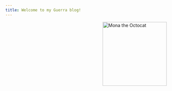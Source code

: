 ```yaml
---
title: Welcome to my Guerra blog!
---
```


<img alt="Mona the Octocat" src="https://octodex.github.com/images/original.png"
width="200" align="right">
